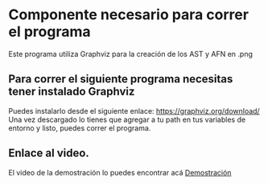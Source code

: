 # Componente necesario para correr el programa

Este programa utiliza Graphviz para la creación de los AST y AFN en .png

## Para correr el siguiente programa necesitas tener instalado Graphviz 

Puedes instalarlo desde el siguiente enlace: https://graphviz.org/download/ 
Una vez descargado lo tienes que agregar a tu path en tus variables de entorno y listo, puedes correr el programa.


## Enlace al video.
El video de la demostración lo puedes encontrar acá
[Demostración](https://youtu.be/SG1Z_fmy23k)